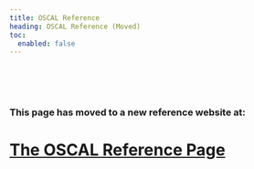 ```yaml
---
title: OSCAL Reference
heading: OSCAL Reference (Moved)
toc:
  enabled: false
---
```


<br/><br/><br/>

### This page has moved to a new reference website at: 

# [The OSCAL Reference Page](https://pages.nist.gov/OSCAL-Reference/)

<br/><br/><br/>